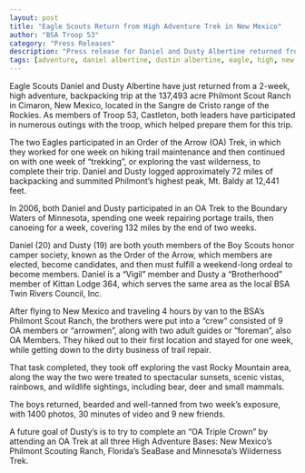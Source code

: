 ```yaml
--- 
layout: post
title: "Eagle Scouts Return from High Adventure Trek in New Mexico"
author: "BSA Troop 53"
category: "Press Releases"
description: "Press release for Daniel and Dusty Albertine returned from a 2-week backpacking trip in New Mexico."
tags: [adventure, daniel albertine, dustin albertine, eagle, high, new mexico, scout]
---
```


Eagle Scouts Daniel and Dusty Albertine have just returned from a 2-week, high adventure, backpacking trip at the 137,493 acre Philmont Scout Ranch in Cimaron, New Mexico, located in the Sangre de Cristo range of the Rockies. As members of Troop 53, Castleton, both leaders have participated in numerous outings with the troop, which helped prepare them for this trip.

The two Eagles participated in an Order of the Arrow (OA) Trek, in which they worked for one week on hiking trail maintenance and then continued on with one week of “trekking”, or exploring the vast wilderness, to complete their trip.  Daniel and Dusty logged approximately 72 miles of backpacking and summited Philmont’s highest peak, Mt. Baldy at 12,441 feet.

In 2006, both Daniel and Dusty participated in an OA Trek to the Boundary Waters of Minnesota, spending one week repairing portage trails, then canoeing for a week, covering 132 miles by the end of two weeks.

Daniel (20) and Dusty (19) are both youth members of the Boy Scouts honor camper society, known as the Order of the Arrow, which members are elected, become candidates, and then must fulfill a weekend-long ordeal to become members.  Daniel is a “Vigil” member and Dusty a “Brotherhood” member of Kittan Lodge 364, which serves the same area as the local BSA Twin Rivers Council, Inc.

After flying to New Mexico and traveling 4 hours by van to the BSA’s Philmont Scout Ranch, the brothers were put into a “crew” consisted of 9 OA members or “arrowmen”, along with two adult guides or “foreman”, also OA Members. They hiked out to their first location and stayed for one week, while getting down to the dirty business of trail repair.

That task completed, they took off exploring the vast Rocky Mountain area, along the way the two were treated to spectacular sunsets, scenic vistas, rainbows, and wildlife sightings, including bear, deer and small mammals.

The boys returned, bearded and well-tanned from two week’s exposure, with 1400 photos, 30 minutes of video and 9 new friends.

A future goal of Dusty’s is to try to complete an “OA Triple Crown” by attending an OA Trek at all three High Adventure Bases: New Mexico’s Philmont Scouting Ranch, Florida’s SeaBase and Minnesota’s Wilderness Trek.
